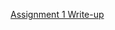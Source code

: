 [Assignment 1 Write-up](https://github.com/user-attachments/files/17403299/Assignment.1.Write-up.pdf)
